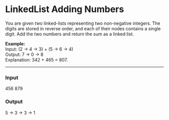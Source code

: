 # LinkedList Adding Numbers 
 
You are given two linked-lists representing two non-negative integers. The digits are stored in reverse order, and each of their nodes contains a single digit. Add the two numbers and return the sum as a linked list.

**Example:**  
Input: (2 -> 4 -> 3) + (5 -> 6 -> 4)  
Output: 7 -> 0 -> 8  
Explanation: 342 + 465 = 807.

---
### Input
456 879

### Output
5 -> 3 -> 3 -> 1
